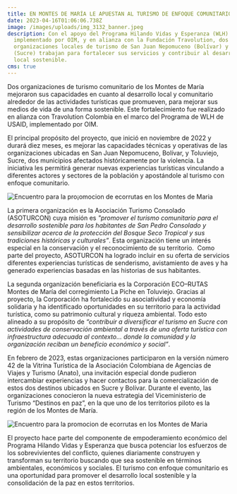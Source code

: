 ```yaml
---
title: EN MONTES DE MARÍA LE APUESTAN AL TURISMO DE ENFOQUE COMUNITARIO
date: 2023-04-16T01:06:06.738Z
image: /images/uploads/img_3132_banner.jpeg
description: Con el apoyo del Programa Hilando Vidas y Esperanza (WLH) de USAID,
  implementado por OIM, y en alianza con la Fundación Travolution, dos
  organizaciones locales de turismo de San Juan Nepomuceno (Bolívar) y Toluviejo
  (Sucre) trabajan para fortalecer sus servicios y contribuir al desarrollo
  local sostenible.
cms: true
---
```

Dos organizaciones de turismo comunitario de los Montes de María mejoraron sus capacidades en cuanto al desarrollo local y comunitario alrededor de las actividades turísticas que promueven, para mejorar sus medios de vida de una forma sostenible. Este fortalecimiento fue realizado en alianza con Travolution Colombia en el marco del Programa de WLH de USAID, implementado por OIM.

El principal propósito del proyecto, que inició en noviembre de 2022 y durará diez meses, es mejorar las capacidades técnicas y operativas de las organizaciones ubicadas en San Juan Nepomuceno, Bolívar, y Toluviejo, Sucre, dos municipios afectados históricamente por la violencia. La iniciativa les permitirá generar nuevas experiencias turísticas vinculando a diferentes actores y sectores de la población y apostándole al turismo con enfoque comunitario.

![Encuentro para la pro¡omocion de ecorrutas en los Montes de Maria](https://colombia.iom.int/sites/g/files/tmzbdl1011/files/images/Notas/IMG_3092Banner2.jpg "Encuentro para la promocion de ecorrutas en los Montes de Maria")

La primera organización es la Asociación Turismo Consolado (ASOTURCON) cuya misión es *"promover el turismo comunitario para el desarrollo sostenible para los habitantes de San Pedro Consolado y sensibilizar acerca de la protección del Bosque Seco Tropical y sus tradiciones históricas y culturales”*. Esta organización tiene un interés especial en la conservación y el reconocimiento de su territorio.  Como parte del proyecto, ASOTURCON ha logrado incluir en su oferta de servicios diferentes experiencias turísticas de senderismo, avistamiento de aves y ha generado experiencias basadas en las historias de sus habitantes.

La segunda organización beneficiaria es la Corporación ECO–RUTAS Montes de María del corregimiento La Piche en Toluviejo. Gracias al proyecto, la Corporación ha fortalecido su asociatividad y economía solidaria y ha identificado oportunidades en su territorio para la actividad turística, como su patrimonio cultural y riqueza ambiental. Todo esto alineado a su propósito de *“contribuir a diversificar el turismo en Sucre con actividades de conservación ambiental a través de una oferta turística con infraestructura adecuada al contexto… donde la comunidad y la organización reciban un beneficio económico y social”*.

En febrero de 2023, estas organizaciones participaron en la versión número 42 de la Vitrina Turística de la Asociación Colombiana de Agencias de Viajes y Turismo (Anato), una invitación especial donde pudieron intercambiar experiencias y hacer contactos para la comercialización de estos dos destinos ubicados en Sucre y Bolívar. Durante el evento, las organizaciones conocieron la nueva estrategia del Viceministerio de Turismo “Destinos en paz”, en la que uno de los territorios piloto es la región de los Montes de María.

![Encuentro para la promocion de ecorrutas en los Montes de Maria](https://colombia.iom.int/sites/g/files/tmzbdl1011/files/images/Notas/IMG_2936Banner3.jpg "Encuentro para la promocion de ecorrutas en los Montes de Maria")

El proyecto hace parte del componente de empoderamiento económico del Programa Hilando Vidas y Esperanza que busca potenciar los esfuerzos de los sobrevivientes del conflicto, quienes diariamente construyen y transforman su territorio buscando que sea sostenible en términos ambientales, económicos y sociales. El turismo con enfoque comunitario es una oportunidad para promover el desarrollo local sostenible y la consolidación de la paz en estos territorios.